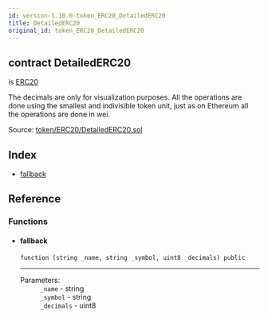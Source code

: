 ```yaml
---
id: version-1.10.0-token_ERC20_DetailedERC20
title: DetailedERC20
original_id: token_ERC20_DetailedERC20
---
```


<div class="contract-doc"><div class="contract"><h2 class="contract-header"><span class="contract-kind">contract</span> DetailedERC20</h2><p class="base-contracts"><span>is</span> <a href="token_ERC20_ERC20.html">ERC20</a></p><p class="description">The decimals are only for visualization purposes. All the operations are done using the smallest and indivisible token unit, just as on Ethereum all the operations are done in wei.</p><div class="source">Source: <a href="https://github.com/OpenZeppelin/zeppelin-solidity/blob/v1.10.0/contracts/token/ERC20/DetailedERC20.sol" target="_blank">token/ERC20/DetailedERC20.sol</a></div></div><div class="index"><h2>Index</h2><ul><li><a href="token_ERC20_DetailedERC20.html#">fallback</a></li></ul></div><div class="reference"><h2>Reference</h2><div class="functions"><h3>Functions</h3><ul><li><div class="item function"><span id="fallback" class="anchor-marker"></span><h4 class="name">fallback</h4><div class="body"><code class="signature">function <strong></strong><span>(string _name, string _symbol, uint8 _decimals) </span><span>public </span></code><hr/><dl><dt><span class="label-parameters">Parameters:</span></dt><dd><div><code>_name</code> - string</div><div><code>_symbol</code> - string</div><div><code>_decimals</code> - uint8</div></dd></dl></div></div></li></ul></div></div></div>
